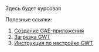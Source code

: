 Здесь будет курсовая

Полезные ссылки:
1. [Создание GAE-приложения](https://cloud.google.com/appengine/docs/java/)
2. [Загрузка GWT](http://www.gwtproject.org/download.html)
3. [Инструкция по настройке GWT](http://www.gwtproject.org/gettingstarted.html)

